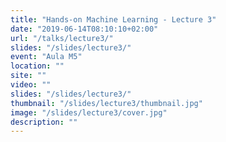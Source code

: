 ```yaml
---
title: "Hands-on Machine Learning - Lecture 3"
date: "2019-06-14T08:10:10+02:00"
url: "/talks/lecture3/"
slides: "/slides/lecture3/"
event: "Aula M5"
location: ""
site: ""
video: ""
slides: "/slides/lecture3/"
thumbnail: "/slides/lecture3/thumbnail.jpg"
image: "/slides/lecture3/cover.jpg"
description: ""
---
```

